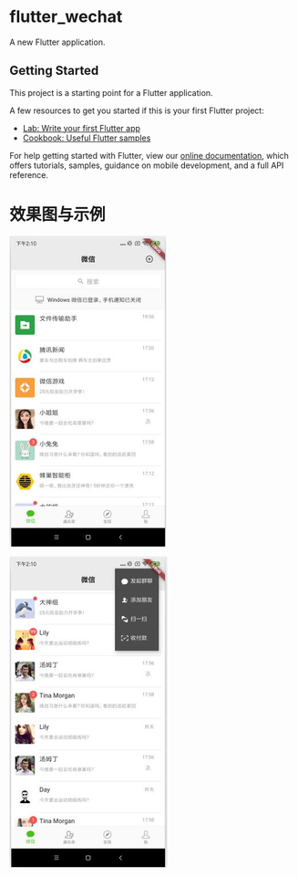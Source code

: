 # flutter_wechat

A new Flutter application.

## Getting Started

This project is a starting point for a Flutter application.

A few resources to get you started if this is your first Flutter project:

- [Lab: Write your first Flutter app](https://flutter.io/docs/get-started/codelab)
- [Cookbook: Useful Flutter samples](https://flutter.io/docs/cookbook)

For help getting started with Flutter, view our 
[online documentation](https://flutter.io/docs), which offers tutorials, 
samples, guidance on mobile development, and a full API reference.

# 效果图与示例
![image](https://github.com/gaoguanqi/flutter_wechat/blob/master/screenshots/home1.jpg?raw=true)

![image](https://github.com/gaoguanqi/flutter_wechat/blob/master/screenshots/home2.jpg?raw=true)
